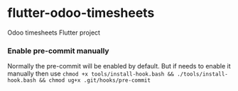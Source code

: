 # flutter-odoo-timesheets

Odoo timesheets Flutter project
 

 ### Enable pre-commit manually
 Normally the pre-commit will be enabled by default. But if needs to enable it manually then use `chmod +x tools/install-hook.bash && ./tools/install-hook.bash && chmod ug+x .git/hooks/pre-commit`